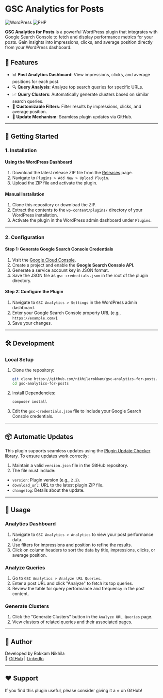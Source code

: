 # GSC Analytics for Posts


![WordPress](https://img.shields.io/badge/WordPress-6.3+-blue.svg)
![PHP](https://img.shields.io/badge/PHP-%3E%3D%207.4-8892BF.svg)

**GSC Analytics for Posts** is a powerful WordPress plugin that integrates with Google Search Console to fetch and display performance metrics for your posts. Gain insights into impressions, clicks, and average position directly from your WordPress dashboard.

## 🎯 Features

- 📊 **Post Analytics Dashboard**: View impressions, clicks, and average positions for each post.
- 🔍 **Query Analysis**: Analyze top search queries for specific URLs.
- 📈 **Query Clusters**: Automatically generate clusters based on similar search queries.
- 🎨 **Customizable Filters**: Filter results by impressions, clicks, and average position.
- 🔄 **Update Mechanism**: Seamless plugin updates via GitHub.

---

## 🚀 Getting Started

### 1. **Installation**
#### Using the WordPress Dashboard
1. Download the latest release ZIP file from the [Releases](https://github.com/nikhilarokkam/gsc-analytics-for-posts/releases) page.
2. Navigate to `Plugins > Add New > Upload Plugin`.
3. Upload the ZIP file and activate the plugin.

#### Manual Installation
1. Clone this repository or download the ZIP.
2. Extract the contents to the `wp-content/plugins/` directory of your WordPress installation.
3. Activate the plugin in the WordPress admin dashboard under `Plugins`.

---

### 2. **Configuration**
#### Step 1: Generate Google Search Console Credentials
1. Visit the [Google Cloud Console](https://console.cloud.google.com/).
2. Create a project and enable the **Google Search Console API**.
3. Generate a service account key in JSON format.
4. Save the JSON file as `gsc-credentials.json` in the root of the plugin directory.

#### Step 2: Configure the Plugin
1. Navigate to `GSC Analytics > Settings` in the WordPress admin dashboard.
2. Enter your Google Search Console property URL (e.g., `https://example.com/`).
3. Save your changes.

---

## 🛠️ Development

### Local Setup
1. Clone the repository:
   ```bash
   git clone https://github.com/nikhilarokkam/gsc-analytics-for-posts.git
   cd gsc-analytics-for-posts

2. Install Dependencies:
   ```bash
   composer install
   
3. Edit the `gsc-credentials.json` file to include your Google Search Console credentials.

---

## 📦 Automatic Updates
This plugin supports seamless updates using the [Plugin Update Checker](https://github.com/YahnisElsts/plugin-update-checker) library. To ensure updates work correctly:

1. Maintain a valid `version.json` file in the GitHub repository.
2. The file must include:
- `version`: Plugin version (e.g., `2.2`).
- `download_url`: URL to the latest plugin ZIP file.
- `changelog`: Details about the update.

---

## 📖 Usage

### Analytics Dashboard
1. Navigate to `GSC Analytics > Analytics` to view your post performance data.
2. Use filters for impressions and position to refine the results.
3. Click on column headers to sort the data by title, impressions, clicks, or average position.

### Analyze Queries
1. Go to `GSC Analytics > Analyze URL Queries`.
2. Enter a post URL and click "Analyze" to fetch its top queries.
3. Review the table for query performance and frequency in the post content.

### Generate Clusters
1. Click the "Generate Clusters" button in the `Analyze URL Queries` page.
2. View clusters of related queries and their associated pages.

---

## 👤 Author
Developed by Rokkam Nikhila<br />
🔗 [GitHub](https://github.com/nikhilarokkam) | [LinkedIn](https://www.linkedin.com/in/nikhila-rokkam-54a817259)

---

## ❤️ Support
If you find this plugin useful, please consider giving it a ⭐ on GitHub!
